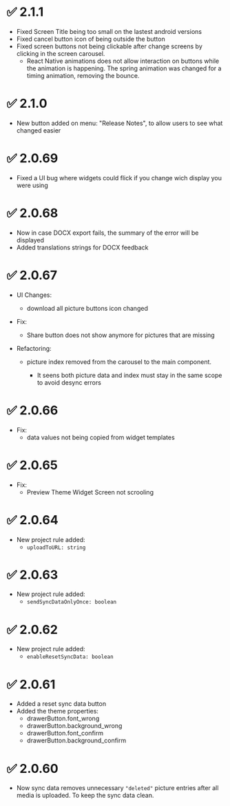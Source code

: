 # ✅ 2.1.1

- Fixed Screen Title being too small on the lastest android versions
- Fixed cancel button icon of <DeleteSwipeButton /> being outside the button
- Fixed screen buttons not being clickable after change screens by clicking in the screen carousel.
  - React Native animations does not allow interaction on buttons while the animation is happening. The spring animation was changed for a timing animation, removing the bounce.


# ✅ 2.1.0

- New button added on <HomeScope /> menu: "Release Notes", to allow users to see what changed easier


# ✅ 2.0.69

- Fixed a UI bug where widgets could flick if you change wich display you were using


# ✅ 2.0.68

- Now in case DOCX export fails, the summary of the error will be displayed
- Added translations strings for DOCX feedback


# ✅ 2.0.67

- UI Changes:
  - <PictureInput /> download all picture buttons icon changed

- Fix:
  - Share button does not show anymore for pictures that are missing

- Refactoring:
  - <PictureInput /> picture index removed from the carousel to the main component.
    - It seens both picture data and index must stay in the same scope to avoid desync errors


# ✅ 2.0.66

- Fix:
  - <SelectionInput /> data values not being copied from widget templates 


# ✅ 2.0.65

- Fix:
  - Preview Theme Widget Screen not scrooling


# ✅ 2.0.64

- New project rule added:
  - `uploadToURL: string`


# ✅ 2.0.63

- New project rule added:
  - `sendSyncDataOnlyOnce: boolean`


# ✅ 2.0.62

- New project rule added:
  - `enableResetSyncData: boolean`


# ✅ 2.0.61

- Added a reset sync data button
- Added the theme properties:
  - drawerButton.font_wrong
  - drawerButton.background_wrong
  - drawerButton.font_confirm
  - drawerButton.background_confirm


# ✅ 2.0.60

- Now sync data removes unnecessary `"deleted"` picture entries after all media is uploaded. To keep the sync data clean.